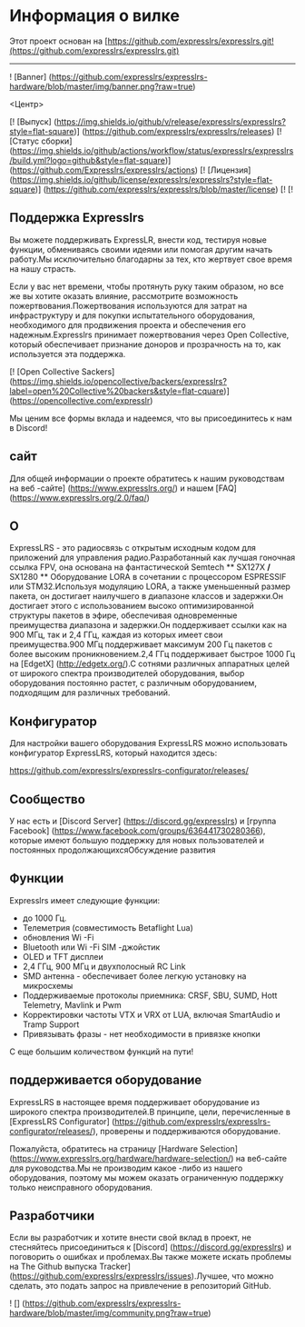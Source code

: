 # Информация о вилке
Этот проект основан на [https://github.com/expresslrs/expresslrs.git!(https://github.com/expresslrs/expresslrs.git)

---

! [Banner] (https://github.com/expresslrs/expresslrs-hardware/blob/master/img/banner.png?raw=true)

<Центр>

[! [Выпуск] (https://img.shields.io/github/v/release/expresslrs/expresslrs?style=flat-square)] (https://github.com/expresslrs/expresslrs/releases)
[! [Статус сборки] (https://img.shields.io/github/actions/workflow/status/expresslrs/expresslrs/build.yml?logo=github&style=flat-square)] (https://github.com/Expresslrs/expresslrs/actions)
[! [Лицензия] (https://img.shields.io/github/license/expresslrs/expresslrs?style=flat-square)] (https://github.com/expresslrs/expresslrs/blob/master/license)
[!
[!

</center>

## Поддержка Expresslrs
Вы можете поддерживать ExpressLR, внести код, тестируя новые функции, обмениваясь своими идеями или помогая другим начать работу.Мы исключительно благодарны за тех, кто жертвует свое время на нашу страсть.

Если у вас нет времени, чтобы протянуть руку таким образом, но все же вы хотите оказать влияние, рассмотрите возможность пожертвования.Пожертвования используются для затрат на инфраструктуру и для покупки испытательного оборудования, необходимого для продвижения проекта и обеспечения его надежным.Expresslrs принимает пожертвования через Open Collective, который обеспечивает признание доноров и прозрачность на то, как используется эта поддержка.

[! [Open Collective Sackers] (https://img.shields.io/opencollective/backers/expresslrs?label=open%20Collective%20backers&style=flat-cquare)] (https://opencollective.com/expresslr)

Мы ценим все формы вклада и надеемся, что вы присоединитесь к нам в Discord!

## сайт
Для общей информации о проекте обратитесь к нашим руководствам на веб -сайте] (https://www.expresslrs.org/) и нашем [FAQ] (https://www.expresslrs.org/2.0/faq/)

## О

ExpressLRS - это радиосвязь с открытым исходным кодом для приложений для управления радио.Разработанный как лучшая гоночная ссылка FPV, она основана на фантастической Semtech ** SX127X **/** SX1280 ** Оборудование LORA в сочетании с процессором ESPRESSIF или STM32.Используя модуляцию LORA, а также уменьшенный размер пакета, он достигает наилучшего в диапазоне классов и задержки.Он достигает этого с использованием высоко оптимизированной структуры пакетов в эфире, обеспечивая одновременные преимущества диапазона и задержки.Он поддерживает ссылки как на 900 МГц, так и 2,4 ГГц, каждая из которых имеет свои преимущества.900 МГц поддерживает максимум 200 Гц пакетов с более высоким проникновением.2,4 ГГц поддерживает быстрое 1000 Гц на [EdgetX] (http://edgetx.org/).С сотнями различных аппаратных целей от широкого спектра производителей оборудования, выбор оборудования постоянно растет, с различным оборудованием, подходящим для различных требований.

## Конфигуратор
Для настройки вашего оборудования ExpressLRS можно использовать конфигуратор ExpressLRS, который находится здесь:

https://github.com/expresslrs/expresslrs-configurator/releases/

## Сообщество
У нас есть и [Discord Server] (https://discord.gg/expresslrs) и [группа Facebook] (https://www.facebook.com/groups/636441730280366), которые имеют большую поддержку для новых пользователей и постоянных продолжающихсяОбсуждение развития

## Функции

Expresslrs имеет следующие функции:

- до 1000 Гц.
- Телеметрия (совместимость Betaflight Lua)
- обновления Wi -Fi
- Bluetooth или Wi -Fi SIM -джойстик
- OLED и TFT дисплеи
- 2,4 ГГц, 900 МГц и двухполосный RC Link
- SMD антенна - обеспечивает более легкую установку на микросхемы
- Поддерживаемые протоколы приемника: CRSF, SBU, SUMD, Hott Telemetry, Mavlink и Pwm
- Корректировки частоты VTX и VRX от LUA, включая SmartAudio и Tramp Support
- Привязывать фразы - нет необходимости в привязке кнопки

С еще большим количеством функций на пути!

## поддерживается оборудование

ExpressLRS в настоящее время поддерживает оборудование из широкого спектра производителей.В принципе, цели, перечисленные в [ExpressLRS Configurator] (https://github.com/expresslrs/expresslrs-configurator/releases/), проверены и поддерживаются оборудование.

Пожалуйста, обратитесь на страницу [Hardware Selection] (https://www.expresslrs.org/hardware/hardware-selection/) на веб-сайте для руководства.Мы не производим какое -либо из нашего оборудования, поэтому мы можем оказать ограниченную поддержку только неисправного оборудования.

## Разработчики

Если вы разработчик и хотите внести свой вклад в проект, не стесняйтесь присоединиться к [Discord] (https://discord.gg/expresslrs) и поговорить о ошибках и проблемах.Вы также можете искать проблемы на The Github выпуска Tracker] (https://github.com/expresslrs/expresslrs/issues).Лучшее, что можно сделать, это подать запрос на привлечение в репозиторий GitHub.

! [] (https://github.com/expresslrs/expresslrs-hardware/blob/master/img/community.png?raw=true)